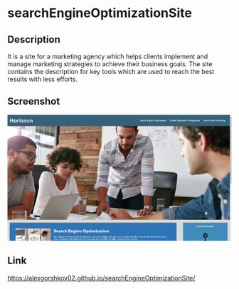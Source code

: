 # searchEngineOptimizationSite

## Description

It is a site for a marketing agency which helps clients implement and manage marketing strategies to achieve their business goals. The site contains the description for key tools which are used to reach the best results with less efforts.

## Screenshot
![Screenshot](./misc/screenshot.jpg?raw=true)

## Link
https://alexgorshkov02.github.io/searchEngineOptimizationSite/